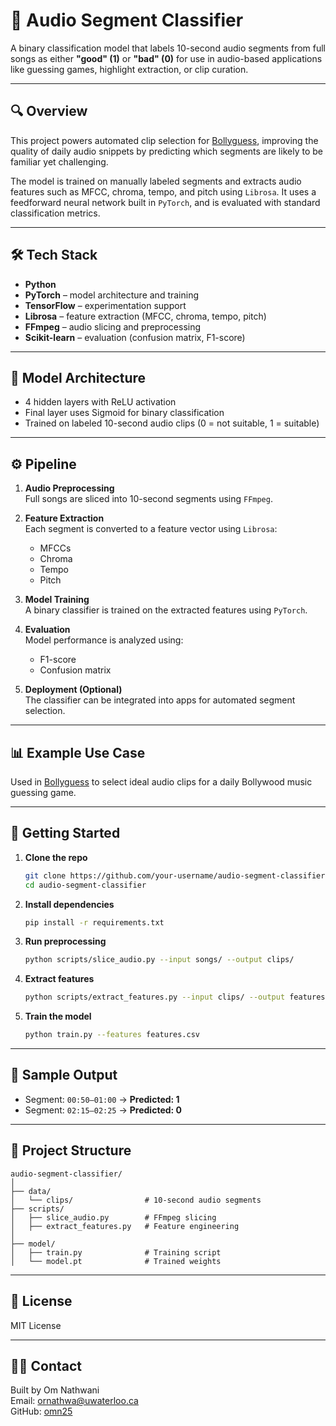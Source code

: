 # 🎵 Audio Segment Classifier

A binary classification model that labels 10-second audio segments from full songs as either **"good" (1)** or **"bad" (0)** for use in audio-based applications like guessing games, highlight extraction, or clip curation.

---

## 🔍 Overview

This project powers automated clip selection for [Bollyguess](https://www.bollyguess.ca), improving the quality of daily audio snippets by predicting which segments are likely to be familiar yet challenging.

The model is trained on manually labeled segments and extracts audio features such as MFCC, chroma, tempo, and pitch using `Librosa`. It uses a feedforward neural network built in `PyTorch`, and is evaluated with standard classification metrics.

---

## 🛠 Tech Stack

- **Python**
- **PyTorch** – model architecture and training
- **TensorFlow** – experimentation support
- **Librosa** – feature extraction (MFCC, chroma, tempo, pitch)
- **FFmpeg** – audio slicing and preprocessing
- **Scikit-learn** – evaluation (confusion matrix, F1-score)

---

## 🧠 Model Architecture

- 4 hidden layers with ReLU activation
- Final layer uses Sigmoid for binary classification
- Trained on labeled 10-second audio clips (0 = not suitable, 1 = suitable)

---

## ⚙️ Pipeline

1. **Audio Preprocessing**  
   Full songs are sliced into 10-second segments using `FFmpeg`.

2. **Feature Extraction**  
   Each segment is converted to a feature vector using `Librosa`:
   - MFCCs
   - Chroma
   - Tempo
   - Pitch

3. **Model Training**  
   A binary classifier is trained on the extracted features using `PyTorch`.

4. **Evaluation**  
   Model performance is analyzed using:
   - F1-score
   - Confusion matrix

5. **Deployment (Optional)**  
   The classifier can be integrated into apps for automated segment selection.

---

## 📊 Example Use Case

Used in [Bollyguess](https://www.bollyguess.ca) to select ideal audio clips for a daily Bollywood music guessing game.

---

## 🚀 Getting Started

1. **Clone the repo**
   ```bash
   git clone https://github.com/your-username/audio-segment-classifier.git
   cd audio-segment-classifier
   ```

2. **Install dependencies**
   ```bash
   pip install -r requirements.txt
   ```

3. **Run preprocessing**
   ```bash
   python scripts/slice_audio.py --input songs/ --output clips/
   ```

4. **Extract features**
   ```bash
   python scripts/extract_features.py --input clips/ --output features.csv
   ```

5. **Train the model**
   ```bash
   python train.py --features features.csv
   ```

---

## 🧪 Sample Output

- Segment: `00:50–01:00` → **Predicted: 1**
- Segment: `02:15–02:25` → **Predicted: 0**

---

## 📂 Project Structure

```
audio-segment-classifier/
│
├── data/
│   └── clips/                # 10-second audio segments
├── scripts/
│   ├── slice_audio.py        # FFmpeg slicing
│   ├── extract_features.py   # Feature engineering
│
├── model/
│   ├── train.py              # Training script
│   └── model.pt              # Trained weights
```

---

## 📄 License

MIT License

---

## 🙋‍♂️ Contact

Built by Om Nathwani  
Email: ornathwa@uwaterloo.ca  
GitHub: [omn25](https://github.com/omn25)
